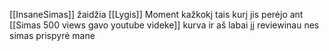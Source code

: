[[InsaneSimas]] žaidžia [[Lygis]] Moment kažkokį tais kurį jis perėjo ant [[Simas 500 views gavo youtube videke]] kurva ir aš labai jį reviewinau nes simas prispyrė mane